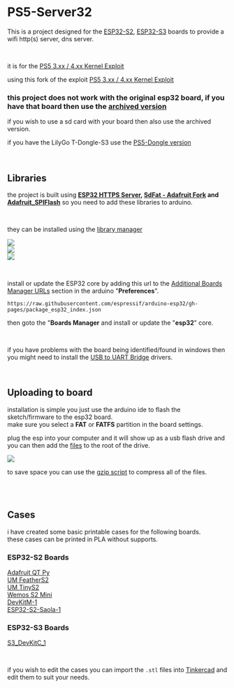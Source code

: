 # PS5-Server32
 
This is a project designed for the <a href=https://www.espressif.com/en/products/socs/esp32-s2>ESP32-S2</a>, <a href=https://www.espressif.com/en/products/socs/esp32-s3>ESP32-S3</a> boards to provide a wifi http(s) server, dns server.

<br>

it is for the <a href=https://github.com/Cryptogenic/PS5-IPV6-Kernel-Exploit>PS5 3.xx / 4.xx Kernel Exploit</a>

using this fork of the exploit <a href=https://github.com/idlesauce/PS5-Exploit-Host>PS5 3.xx / 4.xx Kernel Exploit</a>


### this project does not work with the original esp32 board, if you have that board then use the <a href=https://github.com/stooged/PS5-Server32/Archived_PS5_Server32>archived version</a>

if you wish to use a sd card with your board then also use the archived version.

if you have the LilyGo T-Dongle-S3 use the <a href=https://github.com/stooged/PS5-Dongle>PS5-Dongle version</a>


<br>


## Libraries

the project is built using <b><a href=https://github.com/stooged/esp32_https_server>ESP32 HTTPS Server</a>, <a href=https://github.com/adafruit/SdFat>SdFat - Adafruit Fork</a> and <a href=https://github.com/adafruit/Adafruit_SPIFlash>Adafruit_SPIFlash</a></b> so you need to add these libraries to arduino.

<br>

they can be installed using the <a href=https://docs.arduino.cc/software/ide-v1/tutorials/installing-libraries/>library manager</a>

<img src=https://github.com/stooged/PS5-Server32/blob/main/Images/esp.jpg><br>
<img src=https://github.com/stooged/PS5-Server32/blob/main/Images/spi.jpg><br>
<img src=https://github.com/stooged/PS5-Server32/blob/main/Images/fat.jpg><br>

<br>

install or update the ESP32 core by adding this url to the <a href=https://docs.arduino.cc/learn/starting-guide/cores>Additional Boards Manager URLs</a> section in the arduino "<b>Preferences</b>".

` https://raw.githubusercontent.com/espressif/arduino-esp32/gh-pages/package_esp32_index.json `

then goto the "<b>Boards Manager</b> and install or update the "<b>esp32</b>" core.

<br>

if you have problems with the board being identified/found in windows then you might need to install the <a href=https://www.silabs.com/developers/usb-to-uart-bridge-vcp-drivers>USB to UART Bridge</a> drivers.

<br>


## Uploading to board

installation is simple you just use the arduino ide to flash the sketch/firmware to the esp32 board.<br>
make sure you select a <b>FAT</b> or <b>FATFS</b> partition in the board settings.<br>

plug the esp into your computer and it will show up as a usb flash drive and you can then add the <a href=https://github.com/stooged/PS5-Server32/files>files</a> to the root of the drive.<br>

<img src=https://github.com/stooged/PS5-Server32/blob/main/Images/files.jpg><br>

to save space you can use the <a href=https://github.com/stooged/PS5-Server32/gzip>gzip script</a> to compress all of the files.

<br><br>



## Cases

i have created some basic printable cases for the following boards.<br>
these cases can be printed in PLA without supports.

### ESP32-S2 Boards

<a href=https://github.com/stooged/PS5-Server32/tree/main/3D_Printed_Cases/Adafruit_QT_Py>Adafruit QT Py</a><br>
<a href=https://github.com/stooged/PS5-Server32/tree/main/3D_Printed_Cases/UM_FeatherS2>UM FeatherS2</a><br>
<a href=https://github.com/stooged/PS5-Server32/tree/main/3D_Printed_Cases/UM_TinyS2>UM TinyS2</a><br>
<a href=https://github.com/stooged/PS5-Server32/tree/main/3D_Printed_Cases/Wemos_S2_Mini>Wemos S2 Mini</a><br>
<a href=https://github.com/stooged/PS5-Server32/tree/main/3D_Printed_Cases/DevKitM_1>DevKitM-1</a><br>
<a href=https://github.com/stooged/PS5-Server32/tree/main/3D_Printed_Cases/ESP32_S2_Saola_1>ESP32-S2-Saola-1</a><br>


### ESP32-S3 Boards

<a href=https://github.com/stooged/PS5-Server32/tree/main/3D_Printed_Cases/S3_DevKitC_1>S3_DevKitC_1</a><br>

<br>

if you wish to edit the cases you can import the `.stl` files into <a href=https://www.tinkercad.com/>Tinkercad<a/> and edit them to suit your needs.

<br>